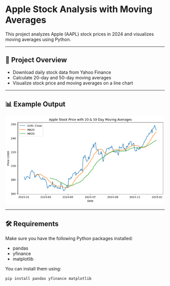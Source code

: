 # Apple Stock Analysis with Moving Averages

This project analyzes Apple (AAPL) stock prices in 2024 and visualizes moving averages using Python.

---

## 📌 Project Overview
- Download daily stock data from Yahoo Finance
- Calculate 20-day and 50-day moving averages
- Visualize stock price and moving averages on a line chart

---

## 📊 Example Output
![Apple Stock Chart](images/apple_stock.png)

---

## 🛠️ Requirements
Make sure you have the following Python packages installed:
- pandas
- yfinance
- matplotlib

You can install them using:
```bash
pip install pandas yfinance matplotlib
